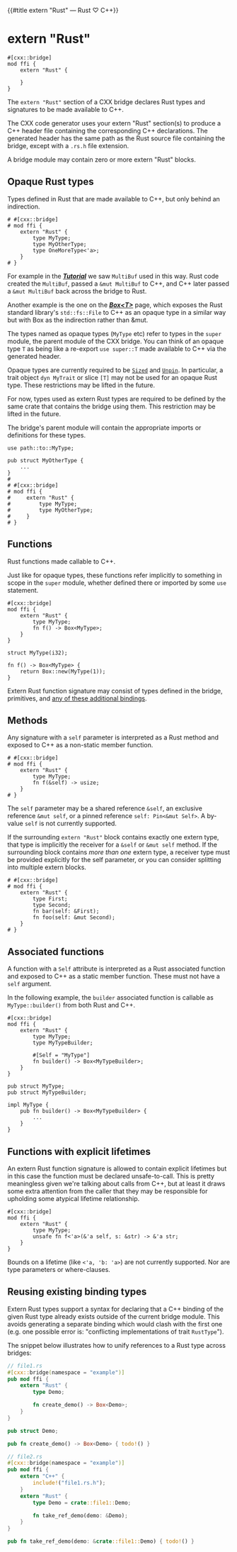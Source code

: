 {{#title extern "Rust" — Rust ♡ C++}}
# extern "Rust"

```rust,noplayground
#[cxx::bridge]
mod ffi {
    extern "Rust" {

    }
}
```

The `extern "Rust"` section of a CXX bridge declares Rust types and signatures
to be made available to C++.

The CXX code generator uses your extern "Rust" section(s) to produce a C++
header file containing the corresponding C++ declarations. The generated header
has the same path as the Rust source file containing the bridge, except with a
`.rs.h` file extension.

A bridge module may contain zero or more extern "Rust" blocks.

## Opaque Rust types

Types defined in Rust that are made available to C++, but only behind an
indirection.

```rust,noplayground
# #[cxx::bridge]
# mod ffi {
    extern "Rust" {
        type MyType;
        type MyOtherType;
        type OneMoreType<'a>;
    }
# }
```

For example in the ***[Tutorial](tutorial.md)*** we saw `MultiBuf` used in this
way. Rust code created the `MultiBuf`, passed a `&mut MultiBuf` to C++, and C++
later passed a `&mut MultiBuf` back across the bridge to Rust.

Another example is the one on the ***[Box\<T\>](binding/box.md)*** page, which
exposes the Rust standard library's `std::fs::File` to C++ as an opaque type in
a similar way but with Box as the indirection rather than &mut.

The types named as opaque types (`MyType` etc) refer to types in the `super`
module, the parent module of the CXX bridge. You can think of an opaque type `T`
as being like a re-export `use super::T` made available to C++ via the generated
header.

Opaque types are currently required to be [`Sized`] and [`Unpin`]. In
particular, a trait object `dyn MyTrait` or slice `[T]` may not be used for an
opaque Rust type. These restrictions may be lifted in the future.

[`Sized`]: https://doc.rust-lang.org/std/marker/trait.Sized.html
[`Unpin`]: https://doc.rust-lang.org/std/marker/trait.Unpin.html

For now, types used as extern Rust types are required to be defined by the same
crate that contains the bridge using them. This restriction may be lifted in the
future.

The bridge's parent module will contain the appropriate imports or definitions
for these types.

```rust,noplayground
use path::to::MyType;

pub struct MyOtherType {
    ...
}
#
# #[cxx::bridge]
# mod ffi {
#     extern "Rust" {
#         type MyType;
#         type MyOtherType;
#     }
# }
```

## Functions

Rust functions made callable to C++.

Just like for opaque types, these functions refer implicitly to something in
scope in the `super` module, whether defined there or imported by some `use`
statement.

```rust,noplayground
#[cxx::bridge]
mod ffi {
    extern "Rust" {
        type MyType;
        fn f() -> Box<MyType>;
    }
}

struct MyType(i32);

fn f() -> Box<MyType> {
    return Box::new(MyType(1));
}
```

Extern Rust function signature may consist of types defined in the bridge,
primitives, and [any of these additional bindings](bindings.md).

## Methods

Any signature with a `self` parameter is interpreted as a Rust method and
exposed to C++ as a non-static member function.

```rust,noplayground
# #[cxx::bridge]
# mod ffi {
    extern "Rust" {
        type MyType;
        fn f(&self) -> usize;
    }
# }
```

The `self` parameter may be a shared reference `&self`, an exclusive reference
`&mut self`, or a pinned reference `self: Pin<&mut Self>`. A by-value `self` is
not currently supported.

If the surrounding `extern "Rust"` block contains exactly one extern type, that
type is implicitly the receiver for a `&self` or `&mut self` method. If the
surrounding block contains *more than one* extern type, a receiver type must be
provided explicitly for the self parameter, or you can consider splitting into
multiple extern blocks.

```rust,noplayground
# #[cxx::bridge]
# mod ffi {
    extern "Rust" {
        type First;
        type Second;
        fn bar(self: &First);
        fn foo(self: &mut Second);
    }
# }
```

## Associated functions

A function with a `Self` attribute is interpreted as a Rust associated function
and exposed to C++ as a static member function. These must not have a `self`
argument.

In the following example, the `builder` associated function is callable as
`MyType::builder()` from both Rust and C++.

```rust,noplayground
#[cxx::bridge]
mod ffi {
    extern "Rust" {
        type MyType;
        type MyTypeBuilder;

        #[Self = "MyType"]
        fn builder() -> Box<MyTypeBuilder>;
    }
}

pub struct MyType;
pub struct MyTypeBuilder;

impl MyType {
    pub fn builder() -> Box<MyTypeBuilder> {
        ...
    }
}
```

## Functions with explicit lifetimes

An extern Rust function signature is allowed to contain explicit lifetimes but
in this case the function must be declared unsafe-to-call. This is pretty
meaningless given we're talking about calls from C++, but at least it draws some
extra attention from the caller that they may be responsible for upholding some
atypical lifetime relationship.

```rust,noplayground
#[cxx::bridge]
mod ffi {
    extern "Rust" {
        type MyType;
        unsafe fn f<'a>(&'a self, s: &str) -> &'a str;
    }
}
```

Bounds on a lifetime (like `<'a, 'b: 'a>`) are not currently supported. Nor are
type parameters or where-clauses.

## Reusing existing binding types

Extern Rust types support a syntax for declaring that a C++ binding of the
given Rust type already exists outside of the current bridge module. This
avoids generating a separate binding which would clash with the first one
(e.g. one possible error is: "conflicting implementations of trait `RustType`").

The snippet below illustrates how to unify references to a Rust type
across bridges:

```rs
// file1.rs
#[cxx::bridge(namespace = "example")]
pub mod ffi {
    extern "Rust" {
        type Demo;

        fn create_demo() -> Box<Demo>;
    }
}

pub struct Demo;

pub fn create_demo() -> Box<Demo> { todo!() }
```

```rs
// file2.rs
#[cxx::bridge(namespace = "example")]
pub mod ffi {
    extern "C++" {
        include!("file1.rs.h");
    }
    extern "Rust" {
        type Demo = crate::file1::Demo;

        fn take_ref_demo(demo: &Demo);
    }
}

pub fn take_ref_demo(demo: &crate::file1::Demo) { todo!() }
```
